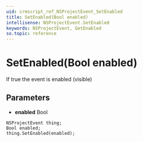 ```yaml
---
uid: crmscript_ref_NSProjectEvent_SetEnabled
title: SetEnabled(Bool enabled)
intellisense: NSProjectEvent.SetEnabled
keywords: NSProjectEvent, GetEnabled
so.topic: reference
---
```


# SetEnabled(Bool enabled)

If true the event is enabled (visible)

## Parameters

* **enabled** Bool

```crmscript
NSProjectEvent thing;
Bool enabled;
thing.SetEnabled(enabled);
```

